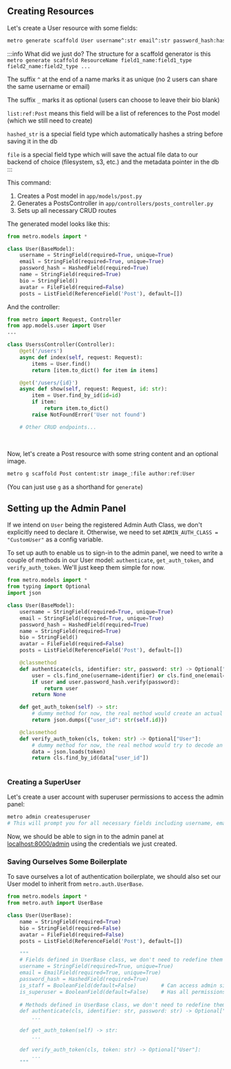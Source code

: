 ## Creating Resources

Let's create a User resource with some fields:

```bash
metro generate scaffold User username^:str email^:str password_hash:hashed_str name:str bio_:str avatar_:file posts:list:ref:Post
```` 

:::info What did we just do?
The structure for a scaffold generator is this `metro generate scaffold ResourceName field1_name:field1_type field2_name:field2_type ...`

The suffix `^` at the end of a name marks it as unique (no 2 users can share the same username or email)

The suffix `_` marks it as optional (users can choose to leave their bio blank)

`list:ref:Post` means this field will be a list of references to the Post model (which we still need to create)

`hashed_str` is a special field type which automatically hashes a string before saving it in the db

`file` is a special field type which will save the actual file data to our backend of choice (filesystem, s3, etc.) and the metadata pointer in the db
:::

This command:
1. Creates a Post model in `app/models/post.py`
2. Generates a PostsController in `app/controllers/posts_controller.py`
3. Sets up all necessary CRUD routes

The generated model looks like this:

```python
from metro.models import *

class User(BaseModel):
    username = StringField(required=True, unique=True)
    email = StringField(required=True, unique=True)
    password_hash = HashedField(required=True)
    name = StringField(required=True)
    bio = StringField()
    avatar = FileField(required=False)
    posts = ListField(ReferenceField('Post'), default=[])
```

And the controller:

```python
from metro import Request, Controller
from app.models.user import User
...

class UserssController(Controller):
    @get('/users')
    async def index(self, request: Request):
        items = User.find()
        return [item.to_dict() for item in items]

    @get('/users/{id}')
    async def show(self, request: Request, id: str):
        item = User.find_by_id(id=id)
        if item:
            return item.to_dict()
        raise NotFoundError('User not found')

    # Other CRUD endpoints...
```

<br/>

Now, let's create a Post resource with some string content and an optional image. 

```bash
metro g scaffold Post content:str image_:file author:ref:User
```

(You can just use `g` as a shorthand for `generate`)


## Setting up the Admin Panel

If we intend on `User` being the registered Admin Auth Class, we don't explicitly need to declare it. Otherwise, we need to set `ADMIN_AUTH_CLASS = "CustomUser"` as a config variable.

To set up auth to enable us to sign-in to the admin panel, we need to write a couple of methods in our User model: `authenticate`, `get_auth_token`, and `verify_auth_token`. We'll just keep them simple for now.
```python
from metro.models import *
from typing import Optional
import json

class User(BaseModel):
    username = StringField(required=True, unique=True)
    email = StringField(required=True, unique=True)
    password_hash = HashedField(required=True)
    name = StringField(required=True)
    bio = StringField()
    avatar = FileField(required=False)
    posts = ListField(ReferenceField('Post'), default=[])

    @classmethod
    def authenticate(cls, identifier: str, password: str) -> Optional["User"]:
        user = cls.find_one(username=identifier) or cls.find_one(email=identifier)
        if user and user.password_hash.verify(password):
            return user
        return None

    def get_auth_token(self) -> str:
        # dummy method for now, the real method would create an actual JWT token
        return json.dumps({"user_id": str(self.id)})

    @classmethod
    def verify_auth_token(cls, token: str) -> Optional["User"]:
        # dummy method for now, the real method would try to decode an actual JWT token
        data = json.loads(token)
        return cls.find_by_id(data["user_id"])
        
```

### Creating a SuperUser

Let's create a user account with superuser permissions to access the admin panel:
```bash
metro admin createsuperuser
# This will prompt you for all necessary fields including username, email, and password
```

Now, we should be able to sign in to the admin panel at [localhost:8000/admin](http://localhost:8000/admin) using the credentials we just created.


### Saving Ourselves Some Boilerplate

To save ourselves a lot of authentication boilerplate, we should also set our User model to inherit from `metro.auth.UserBase`.

```python
from metro.models import *
from metro.auth import UserBase

class User(UserBase):
    name = StringField(required=True)
    bio = StringField(required=False)
    avatar = FileField(required=False)
    posts = ListField(ReferenceField('Post'), default=[])

    """ 
    # Fields defined in UserBase class, we don't need to redefine them
    username = StringField(required=True, unique=True)
    email = EmailField(required=True, unique=True)
    password_hash = HashedField(required=True)
    is_staff = BooleanField(default=False)        # Can access admin site
    is_superuser = BooleanField(default=False)    # Has all permissions
    
    # Methods defined in UserBase class, we don't need to redefine them
    def authenticate(cls, identifier: str, password: str) -> Optional["User"]:
        ...
        
    def get_auth_token(self) -> str:
        ...
        
    def verify_auth_token(cls, token: str) -> Optional["User"]:
        ...
    """
```
